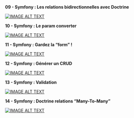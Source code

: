 __**09 - Symfony : Les relations bidirectionnelles avec Doctrine**__

[![IMAGE ALT TEXT](http://img.youtube.com/vi/tQt1eKkeRz8/0.jpg)](http://www.youtube.com/watch?v=tQt1eKkeRz8 "Video Title")

__**10 - Symfony : Le param converter**__

[![IMAGE ALT TEXT](http://img.youtube.com/vi/057z3hzREC8/0.jpg)](http://www.youtube.com/watch?v=057z3hzREC8 "Video Title")

__**11 - Symfony : Gardez la “form” !**__

[![IMAGE ALT TEXT](http://img.youtube.com/vi/5QtvWfY06VQ/0.jpg)](http://www.youtube.com/watch?v=5QtvWfY06VQ "Video Title")

__**12 - Symfony : Générer un CRUD**__

[![IMAGE ALT TEXT](http://img.youtube.com/vi/BLWPxV49xXM/0.jpg)](http://www.youtube.com/watch?v=BLWPxV49xXM "Video Title")

__**13 - Symfony : Validation**__

[![IMAGE ALT TEXT](http://img.youtube.com/vi/2C4w9z0kJjg/0.jpg)](http://www.youtube.com/watch?v=2C4w9z0kJjg "Video Title")

__**14 - Symfony : Doctrine relations “Many-To-Many”**__

[![IMAGE ALT TEXT](http://img.youtube.com/vi/owDc0dJbR3Q/0.jpg)](http://www.youtube.com/watch?v=owDc0dJbR3Q "Video Title")


